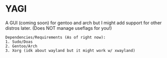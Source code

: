 # YAGI
A GUI (coming soon) for gentoo and arch but I might add support for other distros later.
 (Does NOT manage useflags for you!)
```
Dependencies/Requirements (As of right now):
1. Sudo/Doas
2. Gentoo/Arch 
3. Xorg (idk about wayland but it might work w/ xwayland)
```
